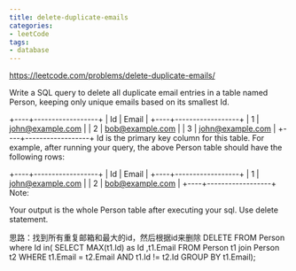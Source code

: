 ```yaml
---
title: delete-duplicate-emails
categories: 
- leetCode
tags:
- database
---
```


https://leetcode.com/problems/delete-duplicate-emails/



Write a SQL query to delete all duplicate email entries in a table named Person, keeping only unique emails based on its smallest Id.

+----+------------------+
| Id | Email            |
+----+------------------+
| 1  | john@example.com |
| 2  | bob@example.com  |
| 3  | john@example.com |
+----+------------------+
Id is the primary key column for this table.
For example, after running your query, the above Person table should have the following rows:

+----+------------------+
| Id | Email            |
+----+------------------+
| 1  | john@example.com |
| 2  | bob@example.com  |
+----+------------------+
Note:

Your output is the whole Person table after executing your sql. Use delete statement.



思路：找到所有重复邮箱和最大的id，然后根据id来删除
DELETE FROM Person
where 
Id in(
SELECT 
MAX(t1.Id) as Id ,t1.Email
FROM Person t1 
join Person t2
WHERE t1.Email = t2.Email
AND t1.Id != t2.Id GROUP BY t1.Email);

